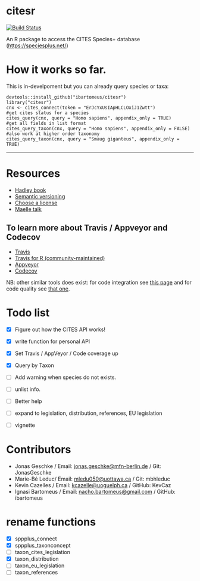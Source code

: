 # citesr
[![Build Status](https://travis-ci.org/ibartomeus/citesr.svg?branch=master)](https://travis-ci.org/ibartomeus/citesr)

An R package to access the CITES Species+ database (https://speciesplus.net/)

# How it works so far.

This is in-develpoment but you can already query species or taxa:

```
devtools::install_github("ibartomeus/citesr")
library("citesr")
cnx <- cites_connect(token = "ErJcYxUsIApHLCLOxiJ1Zwtt")
#get cites status for a species
cites_query(cnx, query = "Homo sapiens", appendix_only = TRUE)
#get all fields in list format
cites_query_taxon(cnx, query = "Homo sapiens", appendix_only = FALSE) 
#also work at higher order taxonomy
cites_query_taxon(cnx, query = "Smaug giganteus", appendix_only = TRUE)
```



-------------------------------------------------------


# Resources

- [Hadley book](http://r-pkgs.had.co.nz/)
- [Semantic versioning](https://semver.org/)
- [Choose a license](https://choosealicense.com/)
- [Maelle talk](http://www.masalmon.eu/2017/12/11/goodrpackages/)


## To learn more about Travis / Appveyor and Codecov

- [Travis](https://docs.travis-ci.com/user/getting-started/)
- [Travis for R (community-maintained)](https://docs.travis-ci.com/user/languages/r/)
- [Appveyor](https://www.appveyor.com/docs/)
- [Codecov](https://codecov.io/)

NB: other similar tools does exist: for code integration see [this page](https://github.com/marketplace/category/continuous-integration)
and for code quality see [that one](https://github.com/marketplace/category/code-quality).

# Todo list

- [x] Figure out how the CITES API works!
- [x] write function for personal API
- [x] Set Travis / AppVeyor / Code coverage up
- [x] Query by Taxon
- [ ] Add warning when species do not exists.
- [ ] unlist info.
- [ ] Better help
- [ ] expand to legislation, distribution, references, EU legislation
- [ ] vignette



# Contributors

- Jonas Geschke / Email: jonas.geschke@mfn-berlin.de / Git: JonasGeschke
- Marie-Bé Leduc/ Email: mledu050@uottawa.ca / Git: mbhleduc
- Kevin Cazelles / Email: kcazelle@uoguelph.ca / GitHub: KevCaz
- Ignasi Bartomeus / Email: nacho.bartomeus@gmail.com / GitHub: ibartomeus


# rename functions
- [x] sppplus_connect
- [x] sppplus_taxonconcept
- [ ] taxon_cites_legislation
- [x] taxon_distribution
- [ ] taxon_eu_legislation
- [ ] taxon_references
